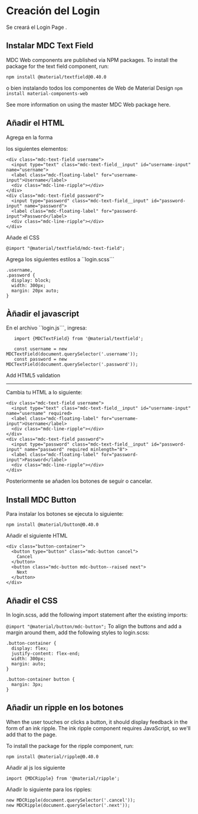 Creación del Login
=====================
Se creará el Login Page .


Instalar  MDC Text Field
-----------------------
MDC Web components are published via NPM packages. To install the package for the text field component, run:
```
npm install @material/textfield@0.40.0
```

o bien instalando todos los componentes de Web de Material Design
```npm install material-components-web```


See more information on using the master MDC Web package here.

Añadir el  HTML
------------

Agrega en la forma <form> los siguientes elementos:

```
<div class="mdc-text-field username">
  <input type="text" class="mdc-text-field__input" id="username-input" name="username">
  <label class="mdc-floating-label" for="username-input">Username</label>
  <div class="mdc-line-ripple"></div>
</div>
<div class="mdc-text-field password">
  <input type="password" class="mdc-text-field__input" id="password-input" name="password">
  <label class="mdc-floating-label" for="password-input">Password</label>
  <div class="mdc-line-ripple"></div>
</div>
```


Añade el CSS

```@import "@material/textfield/mdc-text-field";```

Agrega los siguientes estilos a ``login.scss```

```
.username,
.password {
  display: block;
  width: 300px;
  margin: 20px auto;
}
````


Àñadir el javascript
----------------------
En el archivo ``login.js```, ingresa:
```
   import {MDCTextField} from '@material/textfield';
   
   const username = new MDCTextField(document.querySelector('.username'));
   const password = new MDCTextField(document.querySelector('.password'));
```

Add HTML5 validation
__________________________

Cambia tu HTML a lo siguiente:

```
<div class="mdc-text-field username">
  <input type="text" class="mdc-text-field__input" id="username-input" name="username" required>
  <label class="mdc-floating-label" for="username-input">Username</label>
  <div class="mdc-line-ripple"></div>
</div>
<div class="mdc-text-field password">
  <input type="password" class="mdc-text-field__input" id="password-input" name="password" required minlength="8">
  <label class="mdc-floating-label" for="password-input">Password</label>
  <div class="mdc-line-ripple"></div>
</div>
```

Posteriormente se añaden los botones de seguir o cancelar.


Install MDC Button
------------------

Para instalar los botones se ejecuta lo siguiente:


```npm install @material/button@0.40.0```

Añadir el siguiente HTML


```
<div class="button-container">
  <button type="button" class="mdc-button cancel">
    Cancel
  </button>
  <button class="mdc-button mdc-button--raised next">
    Next
  </button>
</div>
```


Añadir el CSS
------------------

In login.scss, add the following import statement after the existing imports:

```@import "@material/button/mdc-button";```
To align the buttons and add a margin around them, add the following styles to login.scss:

```
.button-container {
  display: flex;
  justify-content: flex-end;
  width: 300px;
  margin: auto;
}

.button-container button {
  margin: 3px;
}
```

Añadir un ripple en los botones
----------------------
When the user touches or clicks a button, it should display feedback in the form of an ink ripple. The ink ripple component requires JavaScript, so we'll add that to the page.

To install the package for the ripple component, run:

```npm install @material/ripple@0.40.0```

Añadir al js los siguiente

```import {MDCRipple} from '@material/ripple';```

Añadir lo siguiente para los ripples:

```
new MDCRipple(document.querySelector('.cancel'));
new MDCRipple(document.querySelector('.next'));
```



